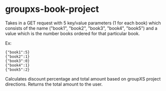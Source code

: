 # groupxs-book-project

Takes in a GET request with 5 key/value parameters (1 for each book) which consists of the name ("book1", "book2", "book3", "book4", "book5") and a value which is the number books ordered for that particular book. 

Ex: 

```
{"book1":5}
{"book2":1}
{"book3":0}
{"book4":1}
{"book5":2}
```

Calculates discount percentage and total amount based on groupXS project directions. Returns the total amount to the user.
